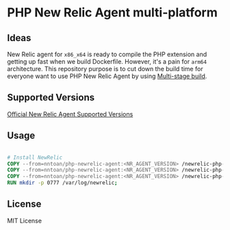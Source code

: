 # PHP New Relic Agent multi-platform

## Ideas

New Relic agent for `x86_x64` is ready to compile the PHP extension and getting up fast when we build Dockerfile. However, it's a pain for `arm64` architecture.
This repository purpose is to cut down the build time for everyone want to use PHP New Relic Agent by using [Multi-stage build](https://docs.docker.com/build/building/multi-stage/).

## Supported Versions

[Official New Relic Agent Supported Versions](https://docs.newrelic.com/docs/release-notes/agent-release-notes/php-release-notes)

## Usage

```Dockerfile

# Install NewRelic
COPY --from=nntoan/php-newrelic-agent:<NR_AGENT_VERSION> /newrelic-php-agent/dist/newrelic.ini /etc/php.d/newrelic.ini
COPY --from=nntoan/php-newrelic-agent:<NR_AGENT_VERSION> /newrelic-php-agent/dist/newrelic.so /usr/lib/php7/modules
COPY --from=nntoan/php-newrelic-agent:<NR_AGENT_VERSION> /newrelic-php-agent/dist/newrelic-daemon /usr/bin/newrelic-daemon
RUN mkdir -p 0777 /var/log/newrelic;
```

## License

MIT License
